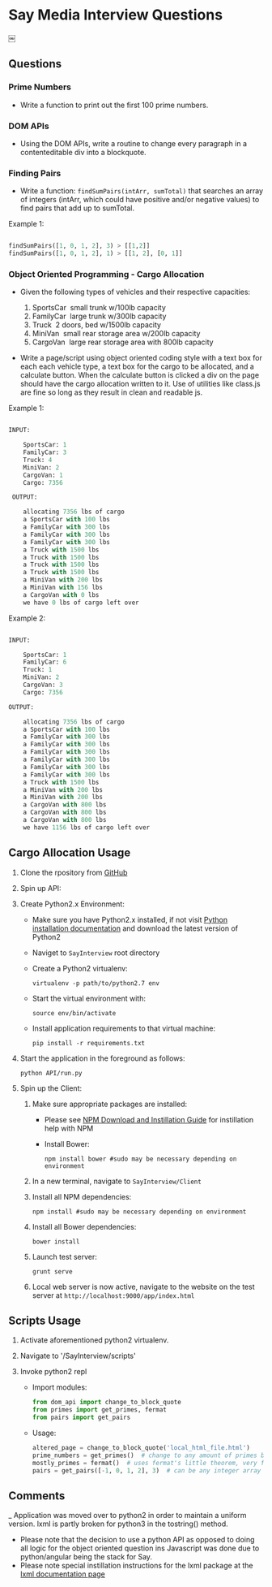 # Say Media Interview Questions
￼
## Questions

### Prime Numbers

- Write a function to print out the first 100 prime numbers.

### DOM APIs

- Using the DOM APIs, write a routine to change every paragraph in a contenteditable div into a blockquote.

### Finding Pairs

- Write a function:
```findSumPairs(intArr, sumTotal)```
that searches an array of integers (intArr, which could have positive and/or negative values) to find pairs that add up to sumTotal.

Example 1:

```python

findSumPairs([­1, 0, 1, 2], 3) ­> [[1,2]]
findSumPairs([­1, 0, 1, 2], 1) ­> [[­1, 2], [0, 1]]

```

### Object Oriented Programming - Cargo Allocation

- Given the following types of vehicles and their respective capacities:
    1. SportsCar ­ small trunk w/100lb capacity
    2. FamilyCar ­ large trunk w/300lb capacity
    3. Truck ­ 2 doors, bed w/1500lb capacity
    4. MiniVan ­ small rear storage area w/200lb capacity
    5. CargoVan ­ large rear storage area with 800lb capacity

- Write a page/script using object oriented coding style with a text box for each each vehicle type, a text box for the cargo to be allocated, and a calculate button. When the calculate button is clicked a div on the page should have the cargo allocation written to it. Use of utilities like class.js are fine so long as they result in clean and readable js.

Example 1:

```python

INPUT:

    SportsCar: 1
    FamilyCar: 3
    Truck: 4
    MiniVan: 2
    CargoVan: 1
    Cargo: 7356

￼OUTPUT:

    allocating 7356 lbs of cargo
    a SportsCar with 100 lbs
    a FamilyCar with 300 lbs
    a FamilyCar with 300 lbs
    a FamilyCar with 300 lbs
    a Truck with 1500 lbs
    a Truck with 1500 lbs
    a Truck with 1500 lbs
    a Truck with 1500 lbs
    a MiniVan with 200 lbs
    a MiniVan with 156 lbs
    a CargoVan with 0 lbs
    we have 0 lbs of cargo left over

```

Example 2:

```python

INPUT:

    SportsCar: 1
    FamilyCar: 6
    Truck: 1
    MiniVan: 2
    CargoVan: 3
    Cargo: 7356

OUTPUT:

    allocating 7356 lbs of cargo
    a SportsCar with 100 lbs
    a FamilyCar with 300 lbs
    a FamilyCar with 300 lbs
    a FamilyCar with 300 lbs
    a FamilyCar with 300 lbs
    a FamilyCar with 300 lbs
    a FamilyCar with 300 lbs
    a Truck with 1500 lbs
    a MiniVan with 200 lbs
    a MiniVan with 200 lbs
    a CargoVan with 800 lbs
    a CargoVan with 800 lbs
    a CargoVan with 800 lbs
    we have 1156 lbs of cargo left over

```

## Cargo Allocation Usage
1. Clone the rpository from [GitHub](https://github.com/rkk09c/TrueCarInterview)
2. Spin up API:
  1. Create Python2.x Environment:
       * Make sure you have Python2.x installed, if not visit [Python installation documentation](https://www.python.org/downloads/) and download the latest version of Python2
       * Naviget to ```SayInterview``` root directory
       * Create a Python2 virtualenv:

           ```
           virtualenv -p path/to/python2.7 env
           ```

       * Start the virtual environment with:

           ```
           source env/bin/activate
           ```

       * Install application requirements to that virtual machine:

           ```
           pip install -r requirements.txt
           ```

   2. Start the application in the foreground as follows:

       ```
       python API/run.py
       ```

3. Spin up the Client:
   1. Make sure appropriate packages are installed:
       * Please see [NPM Download and Instillation Guide](https://nodejs.org) for instillation help with NPM
       * Install Bower:

           ```
           npm install bower #sudo may be necessary depending on environment
           ```

   2. In a new terminal, navigate to ```SayInterview/Client```
   3. Install all NPM dependencies:

       ```
       npm install #sudo may be necessary depending on environment
       ```

   4. Install all Bower dependencies:

       ```
       bower install
       ```

   5. Launch test server:

       ```
       grunt serve
       ```

   6. Local web server is now active, navigate to the website on the test server at ```http://localhost:9000/app/index.html```

## Scripts Usage

1. Activate aforementioned python2 virtualenv.

2. Navigate to '/SayInterview/scripts'

3. Invoke python2 repl
    - Import modules:

      ```python
      from dom_api import change_to_block_quote
      from primes import get_primes, fermat
      from pairs import get_pairs
      ```
    - Usage:

      ```python
      altered_page = change_to_block_quote('local_html_file.html')
      prime_numbers = get_primes()  # change to any amount of primes by passing in int parameter
      mostly_primes = fermat()  # uses fermat's little theorem, very fast, only partly accurate
      pairs = get_pairs([-1, 0, 1, 2], 3)  # can be any integer array and desired output
      ```

## Comments
_ Application was moved over to python2 in order to maintain a uniform version. lxml is partly broken for python3 in the tostring() method.
- Please note that the decision to use a python API as opposed to doing all logic for the object oriented question ins Javascript was done due to python/angular being the stack for Say.
- Please note special instillation instructions for the lxml package at the [lxml documentation page](http://lxml.de/installation.html)
